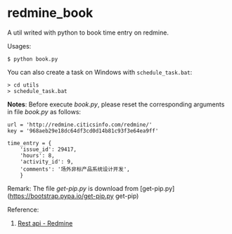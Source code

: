 # redmine_book
A util writed with python to book time entry on redmine.

Usages:
    
    $ python book.py

You can also create a task on Windows with `schedule_task.bat`: 

    > cd utils
    > schedule_task.bat

**Notes**: Before execute *book.py*, please reset the corresponding arguments in file *book.py* as follows:

    url = 'http://redmine.citicsinfo.com/redmine/'
    key = '968aeb29e18dc64df3cd0d14b81c93f3e64ea9ff'

    time_entry = {
        'issue_id': 29417,
        'hours': 8,
        'activity_id': 9,  
        'comments': '场外非标产品系统设计开发',
        }

Remark:
The file *get-pip.py* is download from [get-pip.py](https://bootstrap.pypa.io/get-pip.py get-pip)

Reference: 

1. [Rest api - Redmine](http://www.redmine.org/projects/redmine/wiki/Rest_api_with_python "Using the REST API with Python")
